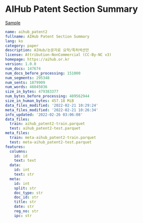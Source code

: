 # AIHub Patent Section Summary
 
[Sample](../sample/aihub_patent2.txt)
 
<!-- MARKDOWN-AUTO-DOCS:START (CODE:src=../../../ekorpkit/resources/corpora/aihub_patent2.yaml) -->
<!-- The below code snippet is automatically added from ../../../ekorpkit/resources/corpora/aihub_patent2.yaml -->
```yaml
name: aihub_patent2
fullname: AIHub Patent Section Summary
lang: ko
category: paper
description: AIHub/논문자료 요약/특허섹션만
license: Attribution-NonCommercial (CC-By-NC v3)
homepage: https://aihub.or.kr
version: 1.0.0
num_docs: 147674
num_docs_before_processing: 151000
num_segments: 295348
num_sents: 1879909
num_words: 46045036
size_in_bytes: 479383377
num_bytes_before_processing: 489562944
size_in_human_bytes: 457.18 MiB
data_files_modified: '2022-02-21 10:29:24'
meta_files_modified: '2022-02-21 10:26:34'
info_updated: '2022-02-26 03:06:08'
data_files:
  train: aihub_patent2-train.parquet
  test: aihub_patent2-test.parquet
meta_files:
  train: meta-aihub_patent2-train.parquet
  test: meta-aihub_patent2-test.parquet
features:
  columns:
    id: id
    text: text
  data:
    id: int
    text: str
  meta:
    id: int
    split: str
    doc_type: str
    doc_id: str
    title: str
    date: str
    reg_no: str
    ipc: str
```
<!-- MARKDOWN-AUTO-DOCS:END -->
